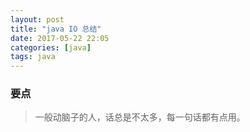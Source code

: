 ```yaml
---
layout: post
title: "java IO 总结"
date: 2017-05-22 22:05
categories: [java]
tags: java
---
```


### 要点
> 一般动脑子的人，话总是不太多，每一句话都有点用。
&emsp;&emsp;